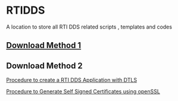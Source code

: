 # RTIDDS
A location to store all RTI DDS related scripts , templates and codes


## [Download Method 1](https://github.com/chuachongmo/RTIDDS/archive/refs/heads/main.zip) 

## Download Method 2

[Procedure to create a RTI DDS Application with DTLS](https://github.com/chuachongmo/RTIDDS/blob/main/DDS_531/SecureDDS.md)

[Procedure to Generate Self Signed Certificates using openSSL](https://github.com/chuachongmo/RTIDDS/blob/main/DDS_531/SecureDDS.md#procedure-to-generate-self-signed-certificates-using-openssl)
